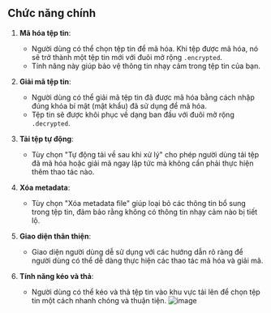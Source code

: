 ## Chức năng chính

1. **Mã hóa tệp tin**: 
   - Người dùng có thể chọn tệp tin để mã hóa. Khi tệp được mã hóa, nó sẽ trở thành một tệp tin mới với đuôi mở rộng `.encrypted`.
   - Tính năng này giúp bảo vệ thông tin nhạy cảm trong tệp tin của bạn.

2. **Giải mã tệp tin**: 
   - Người dùng có thể giải mã tệp tin đã được mã hóa bằng cách nhập đúng khóa bí mật (mật khẩu) đã sử dụng để mã hóa.
   - Tệp tin sẽ được khôi phục về dạng ban đầu với đuôi mở rộng `.decrypted`.

3. **Tải tệp tự động**: 
   - Tùy chọn "Tự động tải về sau khi xử lý" cho phép người dùng tải tệp đã mã hóa hoặc giải mã ngay lập tức mà không cần phải thực hiện thêm thao tác nào.

4. **Xóa metadata**: 
   - Tùy chọn "Xóa metadata file" giúp loại bỏ các thông tin bổ sung trong tệp tin, đảm bảo rằng không có thông tin nhạy cảm nào bị tiết lộ.

5. **Giao diện thân thiện**:
   - Giao diện người dùng dễ sử dụng với các hướng dẫn rõ ràng để người dùng có thể dễ dàng thực hiện các thao tác mã hóa và giải mã.

6. **Tính năng kéo và thả**:
   - Người dùng có thể kéo và thả tệp tin vào khu vực tải lên để chọn tệp tin một cách nhanh chóng và thuận tiện.
![image](https://github.com/user-attachments/assets/76d996dd-0815-4d30-9ff5-ee6021243bda)
